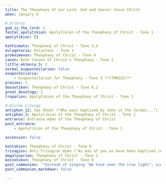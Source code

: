 ```yaml
---
title: The Theophany of our Lord, God and Savior Jesus Christ
when: January 6

# Orthros
god_is_the_lord: 1
festal_apolytikion: Apolytikion of the Theophany of Christ - Tone 1
apolytikion: []

kathismata: Theophany of Christ - Tone 3,4
evlogetaria: Polyeleos - Tone 1
prokeimenon: Theophany of Christ - Tone 4
canon: Both Canons of Christ's Theophany - Tone 2
little_ektenia_3: 2
normal_exaposteilarion: false
exaposteilaria:
    - Exaposteilarion for Theophany - Tone 3 **(THRICE)**
praises: 1
doxastikon: Theophany of Christ - Tone 6,2
great_doxology: 2
troparion: Apolytikion of the Theophany of Christ - Tone 1

# Divine Liturgy
antiphon_12: See Sheet ("Who wast baptized by John in the Jordan...")
antiphon_3: Apolytikion of the Theophany of Christ - Tone 1
entrance: Entrance Hymn of the Theophany of Christ
post_entrance:
    - Apolytikion of the Theophany of Christ - Tone 1

ascension: false

kontakion: Theophany of Christ - Tone 4
trisagion: Anti-Trisagion Hymn ("As man of you as have been baptized into Christ...")
megalynarion: Theophany of Christ - Tone 2
koinonikon: Theophany of Christ - Tone 8
post_communion: '*Instead of singing "We have seen the true light", sing the Apolytikion of the Theophany of Christ in Tone 1*'
post_communion_markdown: false

---
```


